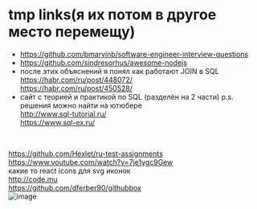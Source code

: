 # tmp links(я их потом в другое место перемещу)
* https://github.com/bmarvinb/software-engineer-interview-questions
* https://github.com/sindresorhus/awesome-nodejs
* после этих объяснений я понял как работают JOIN в SQL<br>
https://habr.com/ru/post/448072/<br>
https://habr.com/ru/post/450528/<br>
* сайт с теорией и практикой по SQL (разделён на 2 части) p.s. решения можно найти на ютюбере<br>
http://www.sql-tutorial.ru/<br>
https://www.sql-ex.ru/<br>

<br>

https://github.com/Hexlet/ru-test-assignments
<br>
https://www.youtube.com/watch?v=7je1ygc9Gew
<br>
какие то react icons для svg иконок
<br>
http://code.mu
<br>
https://github.com/dferber90/githubbox
<br>
![image](https://user-images.githubusercontent.com/25063289/163195506-7035015f-04e6-4992-a394-55a05ccbcffc.png)
